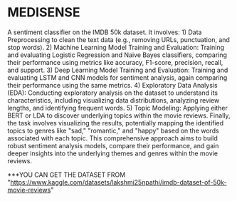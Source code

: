 # MEDISENSE

A sentiment classifier on the IMDB 50k dataset. It involves: 1) Data Preprocessing to clean the text data (e.g., removing URLs, punctuation, and stop words). 2) Machine Learning Model Training and Evaluation: Training and evaluating Logistic Regression and Naive Bayes classifiers, comparing their performance using metrics like accuracy, F1-score, precision, recall, and support. 3) Deep Learning Model Training and Evaluation: Training and evaluating LSTM and CNN models for sentiment analysis, again comparing their performance using the same metrics. 4) Exploratory Data Analysis (EDA): Conducting exploratory analysis on the dataset to understand its characteristics, including visualizing data distributions, analyzing review lengths, and identifying frequent words. 5) Topic Modeling: Applying either BERT or LDA to discover underlying topics within the movie reviews. Finally, the task involves visualizing the results, potentially mapping the identified topics to genres like "sad," "romantic," and "happy" based on the words associated with each topic. This comprehensive approach aims to build robust sentiment analysis models, compare their performance, and gain deeper insights into the underlying themes and genres within the movie reviews.


***YOU CAN GET THE DATASET FROM "https://www.kaggle.com/datasets/lakshmi25npathi/imdb-dataset-of-50k-movie-reviews"

